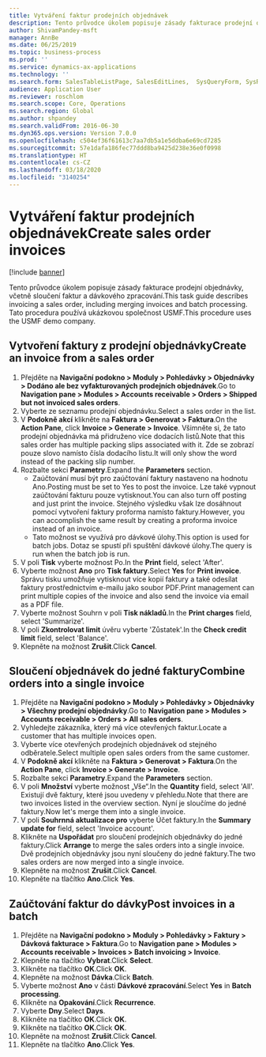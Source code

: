 ```yaml
---
title: Vytváření faktur prodejních objednávek
description: Tento průvodce úkolem popisuje zásady fakturace prodejní objednávky, včetně sloučení faktur a dávkového zpracování.
author: ShivamPandey-msft
manager: AnnBe
ms.date: 06/25/2019
ms.topic: business-process
ms.prod: ''
ms.service: dynamics-ax-applications
ms.technology: ''
ms.search.form: SalesTableListPage, SalesEditLines,  SysQueryForm, SysRecurrence
audience: Application User
ms.reviewer: roschlom
ms.search.scope: Core, Operations
ms.search.region: Global
ms.author: shpandey
ms.search.validFrom: 2016-06-30
ms.dyn365.ops.version: Version 7.0.0
ms.openlocfilehash: c504ef36f61613c7aa7db5a1e5ddba6e69cd7285
ms.sourcegitcommit: 57e1dafa186fec77ddd8ba9425d238e36e0f0998
ms.translationtype: HT
ms.contentlocale: cs-CZ
ms.lasthandoff: 03/18/2020
ms.locfileid: "3140254"
---
```

# <a name="create-sales-order-invoices"></a><span data-ttu-id="e39ad-103">Vytváření faktur prodejních objednávek</span><span class="sxs-lookup"><span data-stu-id="e39ad-103">Create sales order invoices</span></span>

[!include [banner](../../includes/banner.md)]

<span data-ttu-id="e39ad-104">Tento průvodce úkolem popisuje zásady fakturace prodejní objednávky, včetně sloučení faktur a dávkového zpracování.</span><span class="sxs-lookup"><span data-stu-id="e39ad-104">This task guide describes invoicing a sales order, including merging invoices and batch processing.</span></span> <span data-ttu-id="e39ad-105">Tato procedura používá ukázkovou společnost USMF.</span><span class="sxs-lookup"><span data-stu-id="e39ad-105">This procedure uses the USMF demo company.</span></span>


## <a name="create-an-invoice-from-a-sales-order"></a><span data-ttu-id="e39ad-106">Vytvoření faktury z prodejní objednávky</span><span class="sxs-lookup"><span data-stu-id="e39ad-106">Create an invoice from a sales order</span></span>
1. <span data-ttu-id="e39ad-107">Přejděte na **Navigační podokno > Moduly > Pohledávky > Objednávky > Dodáno ale bez vyfakturovaných prodejních objednávek**.</span><span class="sxs-lookup"><span data-stu-id="e39ad-107">Go to **Navigation pane > Modules > Accounts receivable > Orders > Shipped but not invoiced sales orders**.</span></span>
2. <span data-ttu-id="e39ad-108">Vyberte ze seznamu prodejní objednávku.</span><span class="sxs-lookup"><span data-stu-id="e39ad-108">Select a sales order in the list.</span></span> 
3. <span data-ttu-id="e39ad-109">V **Podokně akcí** klikněte na **Faktura > Generovat > Faktura**.</span><span class="sxs-lookup"><span data-stu-id="e39ad-109">On the **Action Pane**, click **Invoice > Generate > Invoice**.</span></span> <span data-ttu-id="e39ad-110">Všimněte si, že tato prodejní objednávka má přidruženo více dodacích listů.</span><span class="sxs-lookup"><span data-stu-id="e39ad-110">Note that this sales order has multiple packing slips associated with it.</span></span> <span data-ttu-id="e39ad-111">Zde se zobrazí pouze slovo <multiple> namísto čísla dodacího listu.</span><span class="sxs-lookup"><span data-stu-id="e39ad-111">It will only show the word <multiple> instead of the packing slip number.</span></span>  
4. <span data-ttu-id="e39ad-112">Rozbalte sekci **Parametry**.</span><span class="sxs-lookup"><span data-stu-id="e39ad-112">Expand the **Parameters** section.</span></span>
    - <span data-ttu-id="e39ad-113">Zaúčtování musí být pro zaúčtování faktury nastaveno na hodnotu Ano.</span><span class="sxs-lookup"><span data-stu-id="e39ad-113">Posting must be set to Yes to post the invoice.</span></span> <span data-ttu-id="e39ad-114">Lze také vypnout zaúčtování fakturu pouze vytisknout.</span><span class="sxs-lookup"><span data-stu-id="e39ad-114">You can also turn off posting and just print the invoice.</span></span> <span data-ttu-id="e39ad-115">Stejného výsledku však lze dosáhnout pomocí vytvoření faktury proforma namísto faktury.</span><span class="sxs-lookup"><span data-stu-id="e39ad-115">However, you can accomplish the same result by creating a proforma invoice instead of an invoice.</span></span>  
    - <span data-ttu-id="e39ad-116">Tato možnost se využívá pro dávkové úlohy.</span><span class="sxs-lookup"><span data-stu-id="e39ad-116">This option is used for batch jobs.</span></span> <span data-ttu-id="e39ad-117">Dotaz se spustí při spuštění dávkové úlohy.</span><span class="sxs-lookup"><span data-stu-id="e39ad-117">The query is run when the batch job is run.</span></span>
5. <span data-ttu-id="e39ad-118">V poli **Tisk** vyberte možnost Po.</span><span class="sxs-lookup"><span data-stu-id="e39ad-118">In the **Print** field, select 'After'.</span></span>
6. <span data-ttu-id="e39ad-119">Vyberte možnost **Ano** pro **Tisk faktury**.</span><span class="sxs-lookup"><span data-stu-id="e39ad-119">Select **Yes** for **Print invoice**.</span></span> <span data-ttu-id="e39ad-120">Správu tisku umožňuje vytisknout více kopií faktury a také odesílat faktury prostřednictvím e-mailu jako soubor PDF.</span><span class="sxs-lookup"><span data-stu-id="e39ad-120">Print management can print  multiple copies of the invoice and also send the invoice via email as a PDF file.</span></span>  
7. <span data-ttu-id="e39ad-121">Vyberte možnost Souhrn v poli **Tisk nákladů**.</span><span class="sxs-lookup"><span data-stu-id="e39ad-121">In the **Print charges** field, select 'Summarize'.</span></span>
8. <span data-ttu-id="e39ad-122">V poli **Zkontrolovat limit** úvěru vyberte 'Zůstatek'.</span><span class="sxs-lookup"><span data-stu-id="e39ad-122">In the **Check credit limit** field, select 'Balance'.</span></span>
9. <span data-ttu-id="e39ad-123">Klepněte na možnost **Zrušit**.</span><span class="sxs-lookup"><span data-stu-id="e39ad-123">Click **Cancel**.</span></span>

## <a name="combine-orders-into-a-single-invoice"></a><span data-ttu-id="e39ad-124">Sloučení objednávek do jedné faktury</span><span class="sxs-lookup"><span data-stu-id="e39ad-124">Combine orders into a single invoice</span></span>
1. <span data-ttu-id="e39ad-125">Přejděte na **Navigační podokno > Moduly > Pohledávky > Objednávky > Všechny prodejní objednávky**.</span><span class="sxs-lookup"><span data-stu-id="e39ad-125">Go to **Navigation pane > Modules > Accounts receivable > Orders > All sales orders**.</span></span>
2. <span data-ttu-id="e39ad-126">Vyhledejte zákazníka, který má více otevřených faktur.</span><span class="sxs-lookup"><span data-stu-id="e39ad-126">Locate a customer that has multiple invoices open.</span></span>
3. <span data-ttu-id="e39ad-127">Vyberte více otevřených prodejních objednávek od stejného odběratele.</span><span class="sxs-lookup"><span data-stu-id="e39ad-127">Select multiple open sales orders from the same customer.</span></span>
4. <span data-ttu-id="e39ad-128">V **Podokně akcí** klikněte na **Faktura > Generovat > Faktura**.</span><span class="sxs-lookup"><span data-stu-id="e39ad-128">On the **Action Pane**, click **Invoice > Generate > Invoice**.</span></span>
5. <span data-ttu-id="e39ad-129">Rozbalte sekci **Parametry**.</span><span class="sxs-lookup"><span data-stu-id="e39ad-129">Expand the **Parameters** section.</span></span>
6. <span data-ttu-id="e39ad-130">V poli **Množství** vyberte možnost „Vše“.</span><span class="sxs-lookup"><span data-stu-id="e39ad-130">In the **Quantity** field, select 'All'.</span></span> <span data-ttu-id="e39ad-131">Existují dvě faktury, které jsou uvedeny v přehledu.</span><span class="sxs-lookup"><span data-stu-id="e39ad-131">Note that there are two invoices listed in the overview section.</span></span> <span data-ttu-id="e39ad-132">Nyní je sloučíme do jedné faktury.</span><span class="sxs-lookup"><span data-stu-id="e39ad-132">Now let's merge them into a single invoice.</span></span>  
7. <span data-ttu-id="e39ad-133">V poli **Souhrnná aktualizace pro** vyberte Účet faktury.</span><span class="sxs-lookup"><span data-stu-id="e39ad-133">In the **Summary update for** field, select 'Invoice account'.</span></span>
8. <span data-ttu-id="e39ad-134">Klikněte na **Uspořádat** pro sloučení prodejních objednávky do jedné faktury.</span><span class="sxs-lookup"><span data-stu-id="e39ad-134">Click **Arrange** to merge the sales orders into a single invoice.</span></span> <span data-ttu-id="e39ad-135">Dvě prodejních objednávky jsou nyní sloučeny do jedné faktury.</span><span class="sxs-lookup"><span data-stu-id="e39ad-135">The two sales orders are now merged into a single invoice.</span></span>   
9. <span data-ttu-id="e39ad-136">Klepněte na možnost **Zrušit**.</span><span class="sxs-lookup"><span data-stu-id="e39ad-136">Click **Cancel**.</span></span>
10. <span data-ttu-id="e39ad-137">Klepněte na tlačítko **Ano**.</span><span class="sxs-lookup"><span data-stu-id="e39ad-137">Click **Yes**.</span></span>

## <a name="post-invoices-in-a-batch"></a><span data-ttu-id="e39ad-138">Zaúčtování faktur do dávky</span><span class="sxs-lookup"><span data-stu-id="e39ad-138">Post invoices in a batch</span></span>
1. <span data-ttu-id="e39ad-139">Přejděte na **Navigační podokno > Moduly > Pohledávky > Faktury > Dávková fakturace > Faktura**.</span><span class="sxs-lookup"><span data-stu-id="e39ad-139">Go to **Navigation pane > Modules > Accounts receivable > Invoices > Batch invoicing > Invoice**.</span></span>
2. <span data-ttu-id="e39ad-140">Klepněte na tlačítko **Vybrat**.</span><span class="sxs-lookup"><span data-stu-id="e39ad-140">Click **Select**.</span></span>
3. <span data-ttu-id="e39ad-141">Klikněte na tlačítko **OK**.</span><span class="sxs-lookup"><span data-stu-id="e39ad-141">Click **OK**.</span></span>
4. <span data-ttu-id="e39ad-142">Klepněte na možnost **Dávka**.</span><span class="sxs-lookup"><span data-stu-id="e39ad-142">Click **Batch**.</span></span>
5. <span data-ttu-id="e39ad-143">Vyberte možnost **Ano** v části **Dávkové zpracování**.</span><span class="sxs-lookup"><span data-stu-id="e39ad-143">Select **Yes** in **Batch processing**.</span></span>
6. <span data-ttu-id="e39ad-144">Klikněte na **Opakování**.</span><span class="sxs-lookup"><span data-stu-id="e39ad-144">Click **Recurrence**.</span></span>
7. <span data-ttu-id="e39ad-145">Vyberte **Dny**.</span><span class="sxs-lookup"><span data-stu-id="e39ad-145">Select **Days**.</span></span>
8. <span data-ttu-id="e39ad-146">Klikněte na tlačítko **OK**.</span><span class="sxs-lookup"><span data-stu-id="e39ad-146">Click **OK**.</span></span>
9. <span data-ttu-id="e39ad-147">Klikněte na tlačítko **OK**.</span><span class="sxs-lookup"><span data-stu-id="e39ad-147">Click **OK**.</span></span>
10. <span data-ttu-id="e39ad-148">Klepněte na možnost **Zrušit**.</span><span class="sxs-lookup"><span data-stu-id="e39ad-148">Click **Cancel**.</span></span>
11. <span data-ttu-id="e39ad-149">Klepněte na tlačítko **Ano**.</span><span class="sxs-lookup"><span data-stu-id="e39ad-149">Click **Yes**.</span></span>

